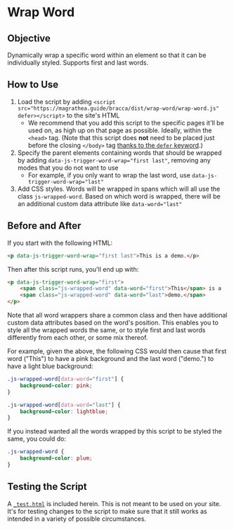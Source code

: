 # Wrap Word

## Objective

Dynamically wrap a specific word within an element so that it can be individually styled. Supports first and last words.

## How to Use

1. Load the script by adding `<script src="https://magrathea.guide/bracca/dist/wrap-word/wrap-word.js" defer></script>` to the site's HTML
    - We recommend that you add this script to the specific pages it'll be used on, as high up on that page as possible. Ideally, within the `<head>` tag. (Note that this script does **not** need to be placed just before the closing `</body>` tag [thanks to the `defer` keyword](https://developer.mozilla.org/en-US/docs/Learn/JavaScript/First_steps/What_is_JavaScript#script_loading_strategies).)
1. Specify the parent elements containing words that should be wrapped by adding `data-js-trigger-word-wrap="first last"`, removing any modes that you do not want to use
    - For example, if you only want to wrap the last word, use `data-js-trigger-word-wrap="last"`
1. Add CSS styles. Words will be wrapped in spans which will all use the class `js-wrapped-word`. Based on which word is wrapped, there will be an additional custom data attribute like `data-word="last"`

## Before and After

If you start with the following HTML:

```html
<p data-js-trigger-word-wrap="first last">This is a demo.</p>
```

Then after this script runs, you'll end up with:

```html
<p data-js-trigger-word-wrap="first">
    <span class="js-wrapped-word" data-word="first">This</span> is a
    <span class="js-wrapped-word" data-word="last">demo.</span>
</p>
```

Note that all word wrappers share a common class and then have additional custom data attributes based on the word's position. This enables you to style all the wrapped words the same, or to style first and last words differently from each other, or some mix thereof.

For example, given the above, the following CSS would then cause that first word ("This") to have a pink background and the last word ("demo.") to have a light blue background:

```css
.js-wrapped-word[data-word="first"] {
    background-color: pink;
}

.js-wrapped-word[data-word="last"] {
    background-color: lightblue;
}
```

If you instead wanted all the words wrapped by this script to be styled the same, you could do:

```css
.js-wrapped-word {
    background-color: plum;
}
```

## Testing the Script

A [`_test.html`](_test.html) is included herein. This is not meant to be used on your site. It's for testing changes to the script to make sure that it still works as intended in a variety of possible circumstances.
